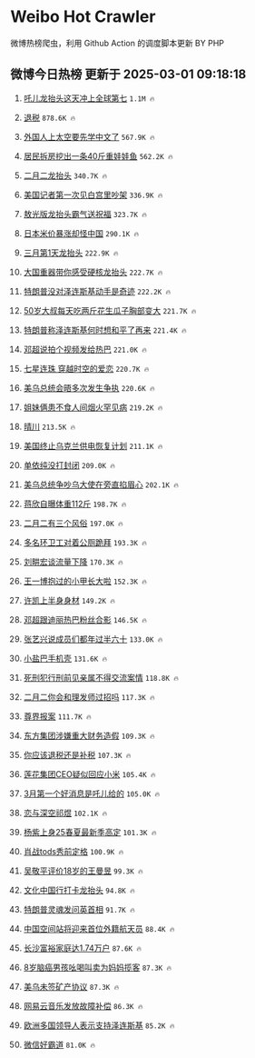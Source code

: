 # Weibo Hot Crawler 



微博热榜爬虫，利用 Github Action 的调度脚本更新 BY PHP 


## 微博今日热榜 更新于 2025-03-01 09:18:18 
1. [吒儿龙抬头这天冲上全球第七](https://s.weibo.com/weibo?q=%23%E5%90%92%E5%84%BF%E9%BE%99%E6%8A%AC%E5%A4%B4%E8%BF%99%E5%A4%A9%E5%86%B2%E4%B8%8A%E5%85%A8%E7%90%83%E7%AC%AC%E4%B8%83%23&t=31&band_rank=1&Refer=top) `1.1M 🔥` 

1. [退税](https://s.weibo.com/weibo?q=%E9%80%80%E7%A8%8E&t=31&band_rank=2&Refer=top) `878.6K 🔥` 

1. [外国人上太空要先学中文了](https://s.weibo.com/weibo?q=%23%E5%A4%96%E5%9B%BD%E4%BA%BA%E4%B8%8A%E5%A4%AA%E7%A9%BA%E8%A6%81%E5%85%88%E5%AD%A6%E4%B8%AD%E6%96%87%E4%BA%86%23&t=31&band_rank=3&Refer=top) `567.9K 🔥` 

1. [居民拆房挖出一条40斤重娃娃鱼](https://s.weibo.com/weibo?q=%23%E5%B1%85%E6%B0%91%E6%8B%86%E6%88%BF%E6%8C%96%E5%87%BA%E4%B8%80%E6%9D%A140%E6%96%A4%E9%87%8D%E5%A8%83%E5%A8%83%E9%B1%BC%23&t=31&band_rank=4&Refer=top) `562.2K 🔥` 

1. [二月二龙抬头](https://s.weibo.com/weibo?q=%E4%BA%8C%E6%9C%88%E4%BA%8C%E9%BE%99%E6%8A%AC%E5%A4%B4&t=31&band_rank=5&Refer=top) `340.7K 🔥` 

1. [美国记者第一次见白宫里吵架](https://s.weibo.com/weibo?q=%23%E7%BE%8E%E5%9B%BD%E8%AE%B0%E8%80%85%E7%AC%AC%E4%B8%80%E6%AC%A1%E8%A7%81%E7%99%BD%E5%AE%AB%E9%87%8C%E5%90%B5%E6%9E%B6%23&t=31&band_rank=6&Refer=top) `336.9K 🔥` 

1. [敖光版龙抬头霸气送祝福](https://s.weibo.com/weibo?q=%23%E6%95%96%E5%85%89%E7%89%88%E9%BE%99%E6%8A%AC%E5%A4%B4%E9%9C%B8%E6%B0%94%E9%80%81%E7%A5%9D%E7%A6%8F%23&t=31&band_rank=7&Refer=top) `323.7K 🔥` 

1. [日本米价暴涨却怪中国](https://s.weibo.com/weibo?q=%23%E6%97%A5%E6%9C%AC%E7%B1%B3%E4%BB%B7%E6%9A%B4%E6%B6%A8%E5%8D%B4%E6%80%AA%E4%B8%AD%E5%9B%BD%23&t=31&band_rank=8&Refer=top) `290.1K 🔥` 

1. [三月第1天龙抬头](https://s.weibo.com/weibo?q=%23%E4%B8%89%E6%9C%88%E7%AC%AC1%E5%A4%A9%E9%BE%99%E6%8A%AC%E5%A4%B4%23&t=31&band_rank=9&Refer=top) `222.9K 🔥` 

1. [大国重器带你感受硬核龙抬头](https://s.weibo.com/weibo?q=%23%E5%A4%A7%E5%9B%BD%E9%87%8D%E5%99%A8%E5%B8%A6%E4%BD%A0%E6%84%9F%E5%8F%97%E7%A1%AC%E6%A0%B8%E9%BE%99%E6%8A%AC%E5%A4%B4%23&t=31&band_rank=10&Refer=top) `222.7K 🔥` 

1. [特朗普没对泽连斯基动手是奇迹](https://s.weibo.com/weibo?q=%23%E7%89%B9%E6%9C%97%E6%99%AE%E6%B2%A1%E5%AF%B9%E6%B3%BD%E8%BF%9E%E6%96%AF%E5%9F%BA%E5%8A%A8%E6%89%8B%E6%98%AF%E5%A5%87%E8%BF%B9%23&t=31&band_rank=11&Refer=top) `222.2K 🔥` 

1. [50岁大叔每天吃两斤花生瓜子胸部变大](https://s.weibo.com/weibo?q=%2350%E5%B2%81%E5%A4%A7%E5%8F%94%E6%AF%8F%E5%A4%A9%E5%90%83%E4%B8%A4%E6%96%A4%E8%8A%B1%E7%94%9F%E7%93%9C%E5%AD%90%E8%83%B8%E9%83%A8%E5%8F%98%E5%A4%A7%23&t=31&band_rank=12&Refer=top) `221.7K 🔥` 

1. [特朗普称泽连斯基何时想和平了再来](https://s.weibo.com/weibo?q=%23%E7%89%B9%E6%9C%97%E6%99%AE%E7%A7%B0%E6%B3%BD%E8%BF%9E%E6%96%AF%E5%9F%BA%E4%BD%95%E6%97%B6%E6%83%B3%E5%92%8C%E5%B9%B3%E4%BA%86%E5%86%8D%E6%9D%A5%23&t=31&band_rank=13&Refer=top) `221.4K 🔥` 

1. [邓超说拍个视频发给热巴](https://s.weibo.com/weibo?q=%23%E9%82%93%E8%B6%85%E8%AF%B4%E6%8B%8D%E4%B8%AA%E8%A7%86%E9%A2%91%E5%8F%91%E7%BB%99%E7%83%AD%E5%B7%B4%23&t=31&band_rank=14&Refer=top) `221.0K 🔥` 

1. [七星连珠 穿越时空的爱恋](https://s.weibo.com/weibo?q=%E4%B8%83%E6%98%9F%E8%BF%9E%E7%8F%A0%20%E7%A9%BF%E8%B6%8A%E6%97%B6%E7%A9%BA%E7%9A%84%E7%88%B1%E6%81%8B&t=31&band_rank=15&Refer=top) `220.7K 🔥` 

1. [美乌总统会晤多次发生争执](https://s.weibo.com/weibo?q=%23%E7%BE%8E%E4%B9%8C%E6%80%BB%E7%BB%9F%E4%BC%9A%E6%99%A4%E5%A4%9A%E6%AC%A1%E5%8F%91%E7%94%9F%E4%BA%89%E6%89%A7%23&t=31&band_rank=16&Refer=top) `220.6K 🔥` 

1. [姐妹俩患不食人间烟火罕见病](https://s.weibo.com/weibo?q=%23%E5%A7%90%E5%A6%B9%E4%BF%A9%E6%82%A3%E4%B8%8D%E9%A3%9F%E4%BA%BA%E9%97%B4%E7%83%9F%E7%81%AB%E7%BD%95%E8%A7%81%E7%97%85%23&t=31&band_rank=17&Refer=top) `219.2K 🔥` 

1. [晴川](https://s.weibo.com/weibo?q=%E6%99%B4%E5%B7%9D&t=31&band_rank=18&Refer=top) `213.5K 🔥` 

1. [美国终止乌克兰供电恢复计划](https://s.weibo.com/weibo?q=%23%E7%BE%8E%E5%9B%BD%E7%BB%88%E6%AD%A2%E4%B9%8C%E5%85%8B%E5%85%B0%E4%BE%9B%E7%94%B5%E6%81%A2%E5%A4%8D%E8%AE%A1%E5%88%92%23&t=31&band_rank=19&Refer=top) `211.1K 🔥` 

1. [单依纯没打封闭](https://s.weibo.com/weibo?q=%23%E5%8D%95%E4%BE%9D%E7%BA%AF%E6%B2%A1%E6%89%93%E5%B0%81%E9%97%AD%23&t=31&band_rank=20&Refer=top) `209.0K 🔥` 

1. [美乌总统争吵乌大使在旁直掐眉心](https://s.weibo.com/weibo?q=%23%E7%BE%8E%E4%B9%8C%E6%80%BB%E7%BB%9F%E4%BA%89%E5%90%B5%E4%B9%8C%E5%A4%A7%E4%BD%BF%E5%9C%A8%E6%97%81%E7%9B%B4%E6%8E%90%E7%9C%89%E5%BF%83%23&t=31&band_rank=21&Refer=top) `202.1K 🔥` 

1. [蒋欣自曝体重112斤](https://s.weibo.com/weibo?q=%23%E8%92%8B%E6%AC%A3%E8%87%AA%E6%9B%9D%E4%BD%93%E9%87%8D112%E6%96%A4%23&t=31&band_rank=22&Refer=top) `198.7K 🔥` 

1. [二月二有三个风俗](https://s.weibo.com/weibo?q=%23%E4%BA%8C%E6%9C%88%E4%BA%8C%E6%9C%89%E4%B8%89%E4%B8%AA%E9%A3%8E%E4%BF%97%23&t=31&band_rank=23&Refer=top) `197.0K 🔥` 

1. [多名环卫工对着公厕跪拜](https://s.weibo.com/weibo?q=%23%E5%A4%9A%E5%90%8D%E7%8E%AF%E5%8D%AB%E5%B7%A5%E5%AF%B9%E7%9D%80%E5%85%AC%E5%8E%95%E8%B7%AA%E6%8B%9C%23&t=31&band_rank=24&Refer=top) `193.3K 🔥` 

1. [刘畊宏谈流量下降](https://s.weibo.com/weibo?q=%23%E5%88%98%E7%95%8A%E5%AE%8F%E8%B0%88%E6%B5%81%E9%87%8F%E4%B8%8B%E9%99%8D%23&t=31&band_rank=25&Refer=top) `170.3K 🔥` 

1. [王一博抱过的小甲长大啦](https://s.weibo.com/weibo?q=%23%E7%8E%8B%E4%B8%80%E5%8D%9A%E6%8A%B1%E8%BF%87%E7%9A%84%E5%B0%8F%E7%94%B2%E9%95%BF%E5%A4%A7%E5%95%A6%23&t=31&band_rank=26&Refer=top) `152.3K 🔥` 

1. [许凯上半身身材](https://s.weibo.com/weibo?q=%23%E8%AE%B8%E5%87%AF%E4%B8%8A%E5%8D%8A%E8%BA%AB%E8%BA%AB%E6%9D%90%23&t=31&band_rank=27&Refer=top) `149.2K 🔥` 

1. [邓超跟迪丽热巴粉丝合影](https://s.weibo.com/weibo?q=%23%E9%82%93%E8%B6%85%E8%B7%9F%E8%BF%AA%E4%B8%BD%E7%83%AD%E5%B7%B4%E7%B2%89%E4%B8%9D%E5%90%88%E5%BD%B1%23&t=31&band_rank=28&Refer=top) `146.5K 🔥` 

1. [张艺兴说成员们都年过半六十](https://s.weibo.com/weibo?q=%E5%BC%A0%E8%89%BA%E5%85%B4%E8%AF%B4%E6%88%90%E5%91%98%E4%BB%AC%E9%83%BD%E5%B9%B4%E8%BF%87%E5%8D%8A%E5%85%AD%E5%8D%81&t=31&band_rank=29&Refer=top) `133.0K 🔥` 

1. [小盐巴手机壳](https://s.weibo.com/weibo?q=%E5%B0%8F%E7%9B%90%E5%B7%B4%E6%89%8B%E6%9C%BA%E5%A3%B3&t=31&band_rank=30&Refer=top) `131.6K 🔥` 

1. [死刑犯行刑前见亲属不得交流案情](https://s.weibo.com/weibo?q=%23%E6%AD%BB%E5%88%91%E7%8A%AF%E8%A1%8C%E5%88%91%E5%89%8D%E8%A7%81%E4%BA%B2%E5%B1%9E%E4%B8%8D%E5%BE%97%E4%BA%A4%E6%B5%81%E6%A1%88%E6%83%85%23&t=31&band_rank=31&Refer=top) `118.8K 🔥` 

1. [二月二你会和理发师过招吗](https://s.weibo.com/weibo?q=%23%E4%BA%8C%E6%9C%88%E4%BA%8C%E4%BD%A0%E4%BC%9A%E5%92%8C%E7%90%86%E5%8F%91%E5%B8%88%E8%BF%87%E6%8B%9B%E5%90%97%23&t=31&band_rank=32&Refer=top) `117.3K 🔥` 

1. [尊界报案](https://s.weibo.com/weibo?q=%23%E5%B0%8A%E7%95%8C%E6%8A%A5%E6%A1%88%23&t=31&band_rank=33&Refer=top) `111.7K 🔥` 

1. [东方集团涉嫌重大财务造假](https://s.weibo.com/weibo?q=%23%E4%B8%9C%E6%96%B9%E9%9B%86%E5%9B%A2%E6%B6%89%E5%AB%8C%E9%87%8D%E5%A4%A7%E8%B4%A2%E5%8A%A1%E9%80%A0%E5%81%87%23&t=31&band_rank=34&Refer=top) `109.3K 🔥` 

1. [你应该退税还是补税](https://s.weibo.com/weibo?q=%23%E4%BD%A0%E5%BA%94%E8%AF%A5%E9%80%80%E7%A8%8E%E8%BF%98%E6%98%AF%E8%A1%A5%E7%A8%8E%23&t=31&band_rank=35&Refer=top) `107.3K 🔥` 

1. [莲花集团CEO疑似回应小米](https://s.weibo.com/weibo?q=%23%E8%8E%B2%E8%8A%B1%E9%9B%86%E5%9B%A2CEO%E7%96%91%E4%BC%BC%E5%9B%9E%E5%BA%94%E5%B0%8F%E7%B1%B3%23&t=31&band_rank=36&Refer=top) `105.4K 🔥` 

1. [3月第一个好消息是吒儿给的](https://s.weibo.com/weibo?q=%233%E6%9C%88%E7%AC%AC%E4%B8%80%E4%B8%AA%E5%A5%BD%E6%B6%88%E6%81%AF%E6%98%AF%E5%90%92%E5%84%BF%E7%BB%99%E7%9A%84%23&t=31&band_rank=37&Refer=top) `105.0K 🔥` 

1. [恋与深空祁煜](https://s.weibo.com/weibo?q=%23%E6%81%8B%E4%B8%8E%E6%B7%B1%E7%A9%BA%E7%A5%81%E7%85%9C%23&t=31&band_rank=38&Refer=top) `102.1K 🔥` 

1. [杨紫上身25春夏最新季高定](https://s.weibo.com/weibo?q=%E6%9D%A8%E7%B4%AB%E4%B8%8A%E8%BA%AB25%E6%98%A5%E5%A4%8F%E6%9C%80%E6%96%B0%E5%AD%A3%E9%AB%98%E5%AE%9A&t=31&band_rank=39&Refer=top) `101.3K 🔥` 

1. [肖战tods秀前定格](https://s.weibo.com/weibo?q=%E8%82%96%E6%88%98tods%E7%A7%80%E5%89%8D%E5%AE%9A%E6%A0%BC&t=31&band_rank=40&Refer=top) `100.9K 🔥` 

1. [吴敬平评价18岁的王曼昱](https://s.weibo.com/weibo?q=%23%E5%90%B4%E6%95%AC%E5%B9%B3%E8%AF%84%E4%BB%B718%E5%B2%81%E7%9A%84%E7%8E%8B%E6%9B%BC%E6%98%B1%23&t=31&band_rank=41&Refer=top) `99.3K 🔥` 

1. [文化中国行打卡龙抬头](https://s.weibo.com/weibo?q=%23%E6%96%87%E5%8C%96%E4%B8%AD%E5%9B%BD%E8%A1%8C%E6%89%93%E5%8D%A1%E9%BE%99%E6%8A%AC%E5%A4%B4%23&t=31&band_rank=42&Refer=top) `94.8K 🔥` 

1. [特朗普灵魂发问英首相](https://s.weibo.com/weibo?q=%23%E7%89%B9%E6%9C%97%E6%99%AE%E7%81%B5%E9%AD%82%E5%8F%91%E9%97%AE%E8%8B%B1%E9%A6%96%E7%9B%B8%23&t=31&band_rank=43&Refer=top) `91.7K 🔥` 

1. [中国空间站将迎来首位外籍航天员](https://s.weibo.com/weibo?q=%23%E4%B8%AD%E5%9B%BD%E7%A9%BA%E9%97%B4%E7%AB%99%E5%B0%86%E8%BF%8E%E6%9D%A5%E9%A6%96%E4%BD%8D%E5%A4%96%E7%B1%8D%E8%88%AA%E5%A4%A9%E5%91%98%23&t=31&band_rank=44&Refer=top) `88.4K 🔥` 

1. [长沙富裕家庭达1.74万户](https://s.weibo.com/weibo?q=%23%E9%95%BF%E6%B2%99%E5%AF%8C%E8%A3%95%E5%AE%B6%E5%BA%AD%E8%BE%BE1.74%E4%B8%87%E6%88%B7%23&t=31&band_rank=45&Refer=top) `87.6K 🔥` 

1. [8岁脑癌男孩吆喝叫卖为妈妈揽客](https://s.weibo.com/weibo?q=8%E5%B2%81%E8%84%91%E7%99%8C%E7%94%B7%E5%AD%A9%E5%90%86%E5%96%9D%E5%8F%AB%E5%8D%96%E4%B8%BA%E5%A6%88%E5%A6%88%E6%8F%BD%E5%AE%A2&t=31&band_rank=46&Refer=top) `87.3K 🔥` 

1. [美乌未签矿产协议](https://s.weibo.com/weibo?q=%23%E7%BE%8E%E4%B9%8C%E6%9C%AA%E7%AD%BE%E7%9F%BF%E4%BA%A7%E5%8D%8F%E8%AE%AE%23&t=31&band_rank=47&Refer=top) `87.3K 🔥` 

1. [网易云音乐发放故障补偿](https://s.weibo.com/weibo?q=%23%E7%BD%91%E6%98%93%E4%BA%91%E9%9F%B3%E4%B9%90%E5%8F%91%E6%94%BE%E6%95%85%E9%9A%9C%E8%A1%A5%E5%81%BF%23&t=31&band_rank=48&Refer=top) `86.3K 🔥` 

1. [欧洲多国领导人表示支持泽连斯基](https://s.weibo.com/weibo?q=%23%E6%AC%A7%E6%B4%B2%E5%A4%9A%E5%9B%BD%E9%A2%86%E5%AF%BC%E4%BA%BA%E8%A1%A8%E7%A4%BA%E6%94%AF%E6%8C%81%E6%B3%BD%E8%BF%9E%E6%96%AF%E5%9F%BA%23&t=31&band_rank=49&Refer=top) `85.2K 🔥` 

1. [微信好霸道](https://s.weibo.com/weibo?q=%E5%BE%AE%E4%BF%A1%E5%A5%BD%E9%9C%B8%E9%81%93&t=31&band_rank=50&Refer=top) `81.0K 🔥` 


